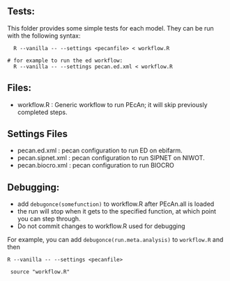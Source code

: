 ## Tests:

This folder provides some simple tests for each model. They can be run with the following syntax:

```
  R --vanilla -- --settings <pecanfile> < workflow.R 

# for example to run the ed workflow:
  R --vanilla -- --settings pecan.ed.xml < workflow.R 
```

## Files:

* workflow.R       : Generic workflow to run PEcAn; it will skip previously completed steps.

## Settings Files 

* pecan.ed.xml     : pecan configuration to run ED on ebifarm.
* pecan.sipnet.xml : pecan configuration to run SIPNET on NIWOT.
* pecan.biocro.xml : pecan configuration to run BIOCRO

## Debugging:

* add `debugonce(somefunction)` to workflow.R after PEcAn.all is loaded
* the run will stop when it gets to the specified function, at which point you can step through.
* Do not commit changes to workflow.R used for debugging

For example, you can add `debugonce(run.meta.analysis)` to `workflow.R` and then 

```{bash}
R --vanilla -- --settings <pecanfile>
```
```{r}
 source "workflow.R"
```